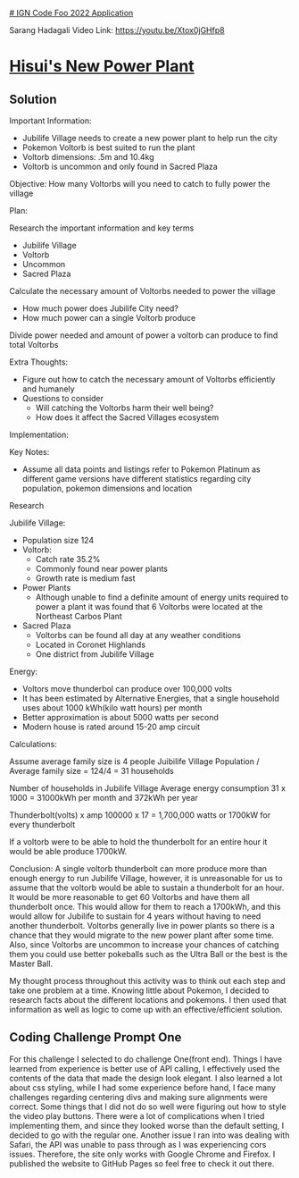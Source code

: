 <u># IGN Code Foo 2022 Application</u>

Sarang Hadagali
Video Link: https://youtu.be/Xtox0jGHfp8

<h1><u>Hisui's New Power Plant</u></h1>
<h2>Solution</h2>
Important Information:

- Jubilife Village needs to create a new power plant to help run the city
- Pokemon Voltorb is best suited to run the plant
- Voltorb dimensions: .5m and 10.4kg
- Voltorb is uncommon and only found in Sacred Plaza

Objective: How many Voltorbs will you need to catch to fully power the village

Plan:

Research the important information and key terms

- Jubilife Village
- Voltorb
- Uncommon
- Sacred Plaza

Calculate the necessary amount of Voltorbs needed to power the village

- How much power does Jubilife City need?
- How much power can a single Voltorb produce

Divide power needed and amount of power a voltorb can produce to find total Voltorbs

Extra Thoughts:

- Figure out how to catch the necessary amount of Voltorbs efficiently and humanely
- Questions to consider
  - Will catching the Voltorbs harm their well being?
  - How does it affect the Sacred Villages ecosystem

Implementation:

Key Notes:

- Assume all data points and listings refer to Pokemon Platinum as different game versions have different statistics regarding city population, pokemon dimensions and location

Research

Jubilife Village:

- Population size 124
- Voltorb:
  - Catch rate 35.2%
  - Commonly found near power plants
  - Growth rate is medium fast
- Power Plants
  - Although unable to find a definite amount of energy units required to power a plant it was found that 6 Voltorbs were located at the Northeast Carbos Plant
- Sacred Plaza
  - Voltorbs can be found all day at any weather conditions
  - Located in Coronet Highlands
  - One district from Jubilife Village

Energy:

- Voltors move thunderbol can produce over 100,000 volts
- It has been estimated by Alternative Energies, that a single household uses about 1000 kWh(kilo watt hours) per month
- Better approximation is about 5000 watts per second
- Modern house is rated around 15-20 amp circuit

Calculations:

Assume average family size is 4 people  Juibilife Village Population / Average family size = 124/4 = 31 households

Number of households in Jubilife Village Average energy consumption  31 x 1000 = 31000kWh per month and 372kWh per year

Thunderbolt(volts) x amp  100000 x 17 = 1,700,000 watts or 1700kW for every thunderbolt

If a voltorb were to be able to hold the thunderbolt for an entire hour it would be able produce 1700kW.


Conclusion:
A single voltorb thunderbolt can more produce more than enough energy to run Jubilife Village, however, it is unreasonable for us to assume that the voltorb would be able to sustain a thunderbolt for an hour. It would be more reasonable to get 60 Voltorbs and have them all thunderbolt once. This would allow for them to reach a 1700kWh, and this would allow for Jubilife to sustain for 4 years without having to need another thunderbolt. Voltorbs generally live in power plants so there is a chance that they would migrate to the new power plant after some time. Also, since Voltorbs are uncommon to increase your chances of catching them you could use better pokeballs such as the Ultra Ball or the best is the Master Ball.

My thought process throughout this activity was to think out each step and take one problem at a time. Knowing little about Pokemon, I decided to research facts about the different locations and pokemons. I then used that information as well as logic to come up with an effective/efficient solution.

<h2>Coding Challenge Prompt One</h2>
For this challenge I selected to do challenge One(front end). Things I have learned from experience is better use of API calling, I effectively used the contents of the data that made the design look elegant. I also learned a lot about css styling, while I had some experience before hand, I face many challenges regarding centering divs and making sure alignments were correct. Some things that I did not do so well were figuring out how to style the video play buttons. There were a lot of complications when I tried implementing them, and since they looked worse than the default setting, I decided to go with the regular one. Another issue I ran into was dealing with Safari, the API was unable to pass through as I was experiencing cors issues. Therefore, the site only works with Google Chrome and Firefox. I published the website to GitHub Pages so feel free to check it out there.



